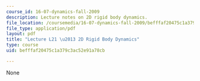 ```yaml
---
course_id: 16-07-dynamics-fall-2009
description: Lecture notes on 2D rigid body dynamics.
file_location: /coursemedia/16-07-dynamics-fall-2009/befffaf20475c1a379c3ac52e91a78cb_MIT16_07F09_Lec21.pdf
file_type: application/pdf
layout: pdf
title: "Lecture L21 \u2013 2D Rigid Body Dynamics"
type: course
uid: befffaf20475c1a379c3ac52e91a78cb

---
```

None